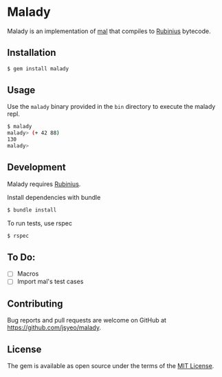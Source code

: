 # Malady

Malady is an implementation of [mal](https://github.com/kanaka/mal) that compiles to [Rubinius](http://rubinius.com) bytecode.

## Installation

```bash
$ gem install malady
```

## Usage

Use the `malady` binary provided in the `bin` directory to execute the malady repl.

```bash
$ malady
malady> (+ 42 88)
130
malady>
```

## Development

Malady requires [Rubinius](http://rubinius.com).

Install dependencies with bundle

```bash
$ bundle install
```

To run tests, use rspec

```bash
$ rspec
```

## To Do:

- [ ] Macros
- [ ] Import mal's test cases

## Contributing

Bug reports and pull requests are welcome on GitHub at https://github.com/jsyeo/malady.


## License

The gem is available as open source under the terms of the [MIT License](http://opensource.org/licenses/MIT).

